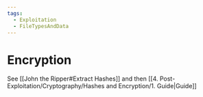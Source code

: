 ```yaml
---
tags:
  - Exploitation
  - FileTypesAndData
---
```



# Encryption

See [[John the Ripper#Extract Hashes]] and then [[4. Post-Exploitation/Cryptography/Hashes and Encryption/1. Guide|Guide]]
